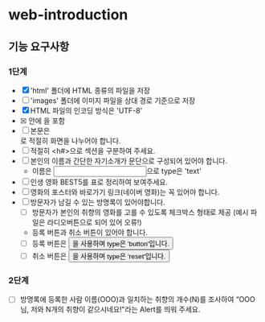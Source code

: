 # web-introduction

## 기능 요구사항

### 1단계
- [x] 'html' 폴더에 HTML 종류의 파일을 저장  
- [ ] 'images' 폴더에 이미지 파일을 상대 경로 기준으로 저장  
- [x] HTML 파일의 인코딩 방식은 'UTF-8'  
- [x] <head> 안에 <meta charset="utf-8">을 포함  
- [ ] 본문은 <div>로 적절히 화면을 나누어야 합니다.
- [ ] 적절히 <h#>으로 섹션을 구분하여 주세요.
- [ ] 본인의 이름과 간단한 자기소개가 문단으로 구성되어 있어야 합니다.
    - 이름은 <input>으로 type은 'text'
- [ ] 인생 영화 BEST5를 표로 정리하여 보여주세요.
- [ ] 영화의 포스터와 바로가기 링크(네이버 영화)는 꼭 있어야 합니다.
- [ ] 방문자가 남길 수 있는 방명록이 있어야합니다.
    - [ ] 방문자가 본인의 취향의 영화를 고를 수 있도록 체크박스 형태로 제공 (예시 파일은 라디오버튼으로 되어 있어 오류!)
    - 등록 버튼과 취소 버튼이 있어야 합니다.
    - [ ] 등록 버튼은 <button>을 사용하며 type은 'button'입니다.
    - [ ] 취소 버튼은 <button>을 사용하며 type은 'reset'입니다.

### 2단계

- [ ] 방명록에 등록한 사람 이름(OOO)과 일치하는 취향의 개수(N)를 조사하여 “OOO님, 저와 N개의 취향이 같으시네요!"라는 Alert를 띄워 주세요.